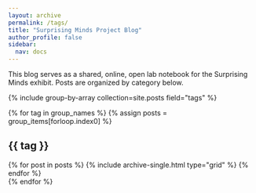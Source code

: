 ```yaml
---
layout: archive
permalink: /tags/
title: "Surprising Minds Project Blog"
author_profile: false
sidebar: 
  nav: docs
---
```


This blog serves as a shared, online, open lab notebook for the Surprising Minds exhibit. Posts are organized by category below. 

{% include group-by-array collection=site.posts field="tags" %}

{% for tag in group_names %}
  {% assign posts = group_items[forloop.index0] %}
  <h2 id="{{ tag | slugify }}" class="archive__subtitle">{{ tag }}</h2>
  <div class="grid__wrapper">
    {% for post in posts %}
      {% include archive-single.html type="grid" %}
    {% endfor %}
  </div>
{% endfor %}
